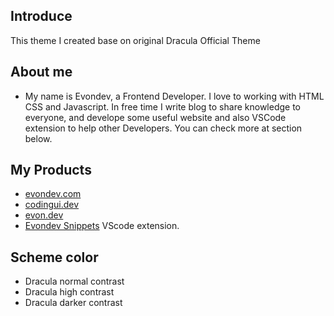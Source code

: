 ## Introduce

This theme I created base on original Dracula Official Theme

## About me

- My name is Evondev, a Frontend Developer. I love to working with HTML CSS and Javascript. In free time I write blog to share knowledge to everyone, and develope some useful website and also VSCode extension to help other Developers. You can check more at section below.

## My Products

- [evondev.com](https://evondev.com)
- [codingui.dev](https://codingui.dev)
- [evon.dev](https://evon.dev)
- [Evondev Snippets](https://marketplace.visualstudio.com/items?itemName=evondev.evondev-snippets&ssr=false) VScode extension.

## Scheme color

- Dracula normal contrast
- Dracula high contrast
- Dracula darker contrast
